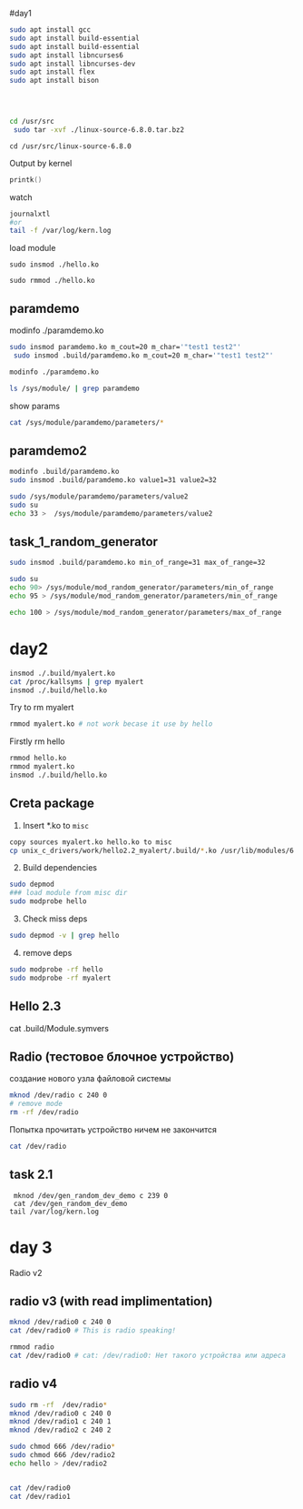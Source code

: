 #day1 
```sh
sudo apt install gcc
sudo apt install build-essential 
sudo apt install build-essential 
sudo apt install libncurses6
sudo apt install libncurses-dev
sudo apt install flex
sudo apt install bison


 
```
```sh
cd /usr/src
 sudo tar -xvf ./linux-source-6.8.0.tar.bz2 
```
```
cd /usr/src/linux-source-6.8.0
```


Output by kernel 
```cpp
printk()
```
watch
```sh
journalxtl
#or
tail -f /var/log/kern.log
```

load module
```
sudo insmod ./hello.ko
```
```
sudo rmmod ./hello.ko
```

## paramdemo 
modinfo ./paramdemo.ko
```sh
sudo insmod paramdemo.ko m_cout=20 m_char='"test1 test2"'
 sudo insmod .build/paramdemo.ko m_cout=20 m_char='"test1 test2"'

modinfo ./paramdemo.ko
```

```sh
ls /sys/module/ | grep paramdemo
```
show params
```sh
cat /sys/module/paramdemo/parameters/*
```
## paramdemo2
```sh
modinfo .build/paramdemo.ko
sudo insmod .build/paramdemo.ko value1=31 value2=32

```

```sh
sudo /sys/module/paramdemo/parameters/value2
sudo su
echo 33 >  /sys/module/paramdemo/parameters/value2 
```
## task_1_random_generator
```sh
sudo insmod .build/paramdemo.ko min_of_range=31 max_of_range=32

sudo su
echo 90> /sys/module/mod_random_generator/parameters/min_of_range
echo 95 > /sys/module/mod_random_generator/parameters/min_of_range

echo 100 > /sys/module/mod_random_generator/parameters/max_of_range

```


# day2 
```sh
insmod ./.build/myalert.ko
cat /proc/kallsyms | grep myalert
insmod ./.build/hello.ko
```
Try to rm  myalert
```sh
rmmod myalert.ko # not work becase it use by hello
```
Firstly rm hello
```sh
rmmod hello.ko
rmmod myalert.ko
insmod ./.build/hello.ko
```
## Creta package
1. Insert *.ko to `misc` 
```sh
copy sources myalert.ko hello.ko to misc
cp unix_c_drivers/work/hello2.2_myalert/.build/*.ko /usr/lib/modules/6.8.0-38-generic/misc
```
2. Build dependencies 
```sh
sudo depmod
### load module from misc dir 
sudo modprobe hello
```
3. Check miss deps
```sh
sudo depmod -v | grep hello
```
4. remove deps
```sh
sudo modprobe -rf hello
sudo modprobe -rf myalert
```

## Hello 2.3

cat .build/Module.symvers

## Radio (тестовое блочное устройство)
создание нового узла файловой системы
```sh
mknod /dev/radio c 240 0
# remove mode
rm -rf /dev/radio 
```
Попытка прочитать устройство ничем не закончится 
```sh 
cat /dev/radio

```

## task 2.1
```
 mknod /dev/gen_random_dev_demo c 239 0
 cat /dev/gen_random_dev_demo
tail /var/log/kern.log

```

# day 3
Radio v2

## radio v3  (with read implimentation)
```sh
mknod /dev/radio0 c 240 0
cat /dev/radio0 # This is radio speaking!

rmmod radio
cat /dev/radio0 # cat: /dev/radio0: Нет такого устройства или адреса
```

## radio v4
```sh
sudo rm -rf  /dev/radio*
mknod /dev/radio0 c 240 0
mknod /dev/radio1 c 240 1
mknod /dev/radio2 c 240 2
```
```sh
sudo chmod 666 /dev/radio*
sudo chmod 666 /dev/radio2
echo hello > /dev/radio2


cat /dev/radio0
cat /dev/radio1
```